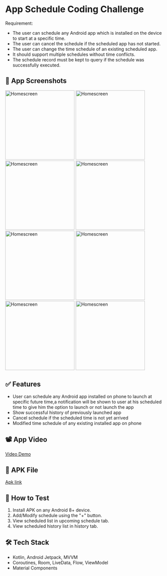 # App Schedule Coding Challenge

Requirement:
- The user can schedule any Android app which is installed on the device to start at a specific time.
- The user can cancel the schedule if the scheduled app has not started.
- The user can change the time schedule of an existing scheduled app.
- It should support multiple schedules without time conflicts.
- The schedule record must be kept to query if the schedule was successfully executed.

<h2>📸 App Screenshots</h2>

<p float="left">
  <img src="assets/app_screenshot/app_schedule_screenshot1.png" alt="Homescreen" width="220" />
  <img src="assets/app_screenshot/app_schedule_screenshot2.png" alt="Homescreen" width="220" />
  <img src="assets/app_screenshot/app_schedule_screenshot3.png" alt="Homescreen" width="220" />
  <img src="assets/app_screenshot/app_schedule_screenshot4.png" alt="Homescreen" width="220" />
  <img src="assets/app_screenshot/app_schedule_screenshot5.png" alt="Homescreen" width="220" />
  <img src="assets/app_screenshot/app_schedule_screenshot6.png" alt="Homescreen" width="220" />
  <img src="assets/app_screenshot/app_schedule_screenshot7.png" alt="Homescreen" width="220" />
  <img src="assets/app_screenshot/app_schedule_screenshot8.png" alt="Homescreen" width="220" />
</p>

## ✅ Features
- User can schedule any Android app installed on phone to launch at specific future time,a notification will be shown to user at his scheduled time to give him the option to launch or not launch the app
- Show successful history of previously launched app
- Cancel schedule if the scheduled time is not yet arrived
- Modified time schedule of any existing installed app on phone
  
## 📽️ App Video
[Video Demo](https://drive.google.com/file/d/1O3Ir-8BTKbOPAj7h_6xhD3W_muyhxERB/view?usp=drive_link)

## 📱 APK File
[Apk link](https://drive.google.com/file/d/1UkEXdptBP3VlGsQsemB2BA8-NbUH3BRE/view?usp=drive_link)

## 🧪 How to Test
1. Install APK on any Android 8+ device.
2. Add/Modify schedule using the "+" button.
3. View scheduled list in upcoming schedule tab.
4. View scheduled history list in history tab.
   
## 🛠️ Tech Stack
- Kotlin, Android Jetpack, MVVM
- Coroutines, Room, LiveData, Flow, ViewModel
- Material Components

